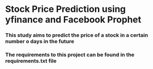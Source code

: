 # Stock Price Prediction using yfinance and Facebook Prophet

### This study aims to predict the price of a stock in a certain number o days in the future

### The requirements to this project can be found in the requirements.txt file
